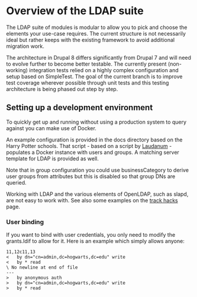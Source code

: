 # Overview of the LDAP suite

The LDAP suite of modules is modular to allow you to pick and choose the 
elements your use-case requires. The current structure is not necessarily ideal
but rather keeps with the existing framework to avoid additional migration work.

The architecture in Drupal 8 differs significantly from Drupal 7 and will need 
to evolve further to become better testable. The currently present (non-working)
integration tests relied on a highly complex configuration and setup based on
SimpleTest. The goal of the current branch is to improve test coverage wherever
possible through unit tests and this testing architecture is being phased out
step by step.

## Setting up a development environment

To quickly get up and running without using a production system to query against
you can make use of Docker. 

An example configuration is provided in the docs directory based on the Harry 
Potter schools. That script - based on a script by
[Laudanum](https://github.com/Laudanum) - populates a Docker instance with users
and groups. A matching server template for LDAP is provided as well.

Note that in group configuration you could use businessCategory to derive user 
groups from attributes but this is disabled so that group DNs are queried.

Working with LDAP and the various elements of OpenLDAP, such as slapd, are
not easy to work with. See also some examples on the
[track hacks](http://trac-hacks.org/wiki/LdapPluginTests) page.

### User binding

If you want to bind with user credentials, you only need to modify the 
grants.ldif to allow for it. Here is an example which simply allows anyone:

```
11,12c11,13
<   by dn="cn=admin,dc=hogwarts,dc=edu" write
<   by * read
\ No newline at end of file
---
>   by anonymous auth
>   by dn="cn=admin,dc=hogwarts,dc=edu" write
>   by * read
```

